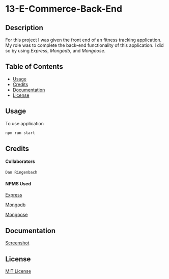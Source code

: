 
# 13-E-Commerce-Back-End

## Description
For this project I was given the front end of an fitness tracking application.  My role was to complete the back-end functionality of this application.  I did so by using *Express*, *Mongodb*, and *Mongoose*.
## Table of Contents

- [Usage](#usage)
- [Credits](#credits)
- [Documentation](#documentation)
- [License](#license)

## Usage
To use application 

```bash
npm run start
```

## Credits
#### Collaborators
    Dan Ringenbach
#### NPMS Used

[Express](https://www.npmjs.com/package/express)

[Mongodb](https://www.npmjs.com/package/mongodb)

[Mongoose](https://www.npmjs.com/package/mongoose)

## Documentation

[Screenshot](public/assets/screenshot.png)

## License

[MIT License](license.txt)